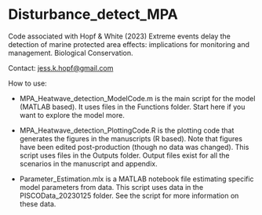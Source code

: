 # Disturbance_detect_MPA
Code associated with Hopf &amp; White (2023) Extreme events delay the detection of marine protected area effects: implications for monitoring and management. Biological Conservation.

Contact: jess.k.hopf@gmail.com

How to use:

- MPA_Heatwave_detection_ModelCode.m is the main script for the model (MATLAB based). It uses files in the Functions folder. Start here if you want to explore the model more. 

- MPA_Heatwave_detection_PlottingCode.R is the plotting code that generates the figures in the manuscripts (R based). Note that figures have been edited post-production (though no data was changed). This script uses files in the Outputs folder. Output files exist for all the scenarios in the manuscript and appendix.

- Parameter_Estimation.mlx is a MATLAB notebook file estimating specific model parameters from data. This script uses data in the PISCOData_20230125 folder. See the script for more information on these data. 
